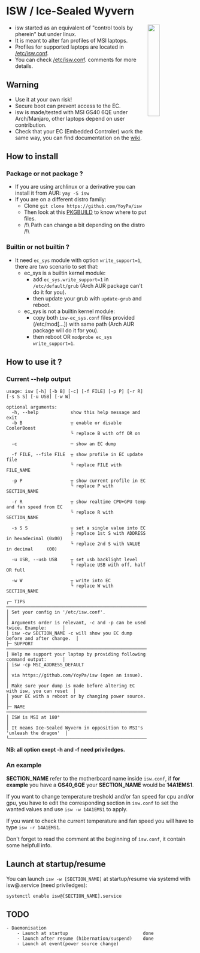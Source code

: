 # ISW / Ice-Sealed Wyvern
<img src="https://github.com/YoyPa/isw/blob/master/image/isw.svg" alt="" width="25%" align="right">

- isw started as an equivalent of "control tools by pherein" but under linux.
- It is meant to alter fan profiles of MSI laptops.
- Profiles for supported laptops are located in <a href="https://github.com/YoyPa/isw/blob/master/etc/isw.conf">/etc/isw.conf</a>.
- You can check <a href="https://github.com/YoyPa/isw/blob/master/etc/isw.conf">/etc/isw.conf</a>. comments for more details.

## Warning
- Use it at your own risk!
- Secure boot can prevent access to the EC.
- isw is made/tested with MSI GS40 6QE under Arch/Manjaro, other laptops depend on user contribution.
- Check that your EC (Embedded Controler) work the same way, you can find documentation on the <a href="https://github.com/YoyPa/isw/wiki/MSI-G-laptop-EC---Rosetta">wiki</a>.

## How to install
### Package or not package ?
- If you are using archlinux or a derivative you can install it from AUR: ```yay -S isw```
- If you are on a different distro family:
  - Clone ```git clone https://github.com/YoyPa/isw```
  - Then look at this <a href="https://aur.archlinux.org/cgit/aur.git/tree/PKGBUILD?h=isw">PKGBUILD</a> to know where to put files.
  - /!\ Path can change a bit depending on the distro /!\

### Builtin or not builtin ?
- It need ```ec_sys``` module with option ```write_support=1```, there are two scenario to set that:
  - ec_sys is a builtin kernel module:
    - add ```ec_sys.write_support=1``` in ```/etc/default/grub``` (Arch AUR package can't do it for you).
    - then update your grub with ```update-grub``` and reboot.
  - ec_sys is not a builtin kernel module:
    - copy both ```isw-ec_sys.conf``` files provided (/etc/mod[...]) with same path (Arch AUR package will do it for you).
    - then reboot OR ```modprobe ec_sys write_support=1```.

## How to use it ?
### Current --help output
```
usage: isw [-h] [-b B] [-c] [-f FILE] [-p P] [-r R] [-s S S] [-u USB] [-w W]

optional arguments:
  -h, --help            show this help message and exit
  -b B                  ┬ enable or disable CoolerBoost
                        └ replace B with off OR on

  -c                    ─ show an EC dump

  -f FILE, --file FILE  ┬ show profile in EC update file
                        └ replace FILE with FILE_NAME

  -p P                  ┬ show current profile in EC
                        └ replace P with SECTION_NAME

  -r R                  ┬ show realtime CPU+GPU temp and fan speed from EC
                        └ replace R with SECTION_NAME

  -s S S                ┬ set a single value into EC
                        ├ replace 1st S with ADDRESS in hexadecimal (0x00)
                        └ replace 2nd S with VALUE   in decimal     (00)

  -u USB, --usb USB     ┬ set usb backlight level
                        └ replace USB with off, half OR full

  -w W                  ┬ write into EC
                        └ replace W with SECTION_NAME

┌─ TIPS ──────────────────────────────────────────────────────────────────┐
│ Set your config in '/etc/isw.conf'.                                     │
│ Arguments order is relevant, -c and -p can be used twice. Example:      │
│ isw -cw SECTION_NAME -c will show you EC dump before and after change.  │
├─ SUPPORT ───────────────────────────────────────────────────────────────┤
│ Help me support your laptop by providing following command output:      │
│ isw -cp MSI_ADDRESS_DEFAULT                                             │
│ via https://github.com/YoyPa/isw (open an issue).                       │
│ Make sure your dump is made before altering EC with isw, you can reset  │
│ your EC with a reboot or by changing power source.                      │
├─ NAME ──────────────────────────────────────────────────────────────────┤
│ ISW is MSI at 180°                                                      │
│ It means Ice-Sealed Wyvern in opposition to MSI's 'unleash the dragon'  │
└─────────────────────────────────────────────────────────────────────────┘
```
<b>NB: all option exept -h and -f need priviledges.</b>

### An example
<b>SECTION_NAME</b> refer to the motherboard name inside ```isw.conf```, if <b>for example</b> you have a <b>GS40_6QE</b> your <b>SECTION_NAME</b> would be <b>14A1EMS1</b>.

If you want to change temperature treshold and/or fan speed for cpu and/or gpu, you have to edit the corresponding section in ```isw.conf``` to set the wanted values and use ```isw -w 14A1EMS1``` to apply.

If you want to check the current temperature and fan speed you will have to type ```isw -r 14A1EMS1```.

Don't forget to read the comment at the beginning of ```isw.conf```, it contain some helpfull info.

## Launch at startup/resume
You can launch ```isw -w [SECTION_NAME]``` at startup/resume via systemd with isw@.service (need priviledges):
```
systemctl enable isw@[SECTION_NAME].service
```

## TODO
```
- Daemonisation
	- Launch at startup                            done
	- launch after resume (hibernation/suspend)    done
	- Launch at event(power source change)
```
